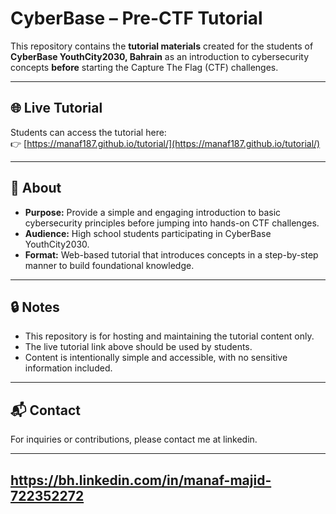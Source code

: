 # CyberBase – Pre-CTF Tutorial 

This repository contains the **tutorial materials** created for the students of **CyberBase YouthCity2030, Bahrain** as an introduction to cybersecurity concepts **before** starting the Capture The Flag (CTF) challenges.

---

## 🌐 Live Tutorial

Students can access the tutorial here:  
👉 [https://manaf187.github.io/tutorial/](https://manaf187.github.io/tutorial/)

---

## 📝 About

- **Purpose:** Provide a simple and engaging introduction to basic cybersecurity principles before jumping into hands-on CTF challenges.  
- **Audience:** High school students participating in CyberBase YouthCity2030.  
- **Format:** Web-based tutorial that introduces concepts in a step-by-step manner to build foundational knowledge.  

---

## 🔒 Notes

- This repository is for hosting and maintaining the tutorial content only.  
- The live tutorial link above should be used by students.  
- Content is intentionally simple and accessible, with no sensitive information included.

---

## 📬 Contact

For inquiries or contributions, please contact me at linkedin.

---
https://bh.linkedin.com/in/manaf-majid-722352272
---
